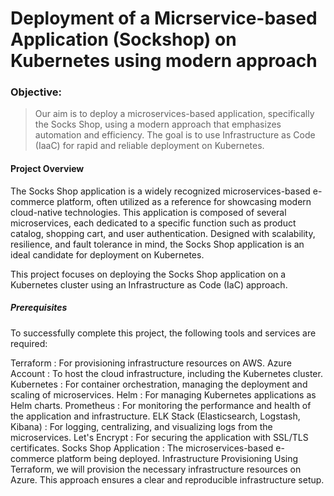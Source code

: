 # Deployment of a Micrservice-based Application (Sockshop) on Kubernetes using modern approach

### Objective:
> Our aim is to deploy a microservices-based application, specifically the Socks Shop, using a modern approach that emphasizes automation and efficiency. The goal is to use Infrastructure as Code (IaaC) for rapid and reliable deployment on Kubernetes.

#### Project Overview
The Socks Shop application is a widely recognized microservices-based e-commerce platform, often utilized as a reference for showcasing modern cloud-native technologies. This application is composed of several microservices, each dedicated to a specific function such as product catalog, shopping cart, and user authentication. Designed with scalability, resilience, and fault tolerance in mind, the Socks Shop application is an ideal candidate for deployment on Kubernetes.

This project focuses on deploying the Socks Shop application on a Kubernetes cluster using an Infrastructure as Code (IaC) approach.

##### Prerequisites
To successfully complete this project, the following tools and services are required:

Terraform : For provisioning infrastructure resources on AWS.
Azure Account : To host the cloud infrastructure, including the Kubernetes cluster.
Kubernetes : For container orchestration, managing the deployment and scaling of microservices.
Helm : For managing Kubernetes applications as Helm charts.
Prometheus : For monitoring the performance and health of the application and infrastructure.
ELK Stack (Elasticsearch, Logstash, Kibana) : For logging, centralizing, and visualizing logs from the microservices.
Let's Encrypt : For securing the application with SSL/TLS certificates.
Socks Shop Application : The microservices-based e-commerce platform being deployed.
Infrastructure Provisioning
Using Terraform, we will provision the necessary infrastructure resources on Azure. This approach ensures a clear and reproducible infrastructure setup.
